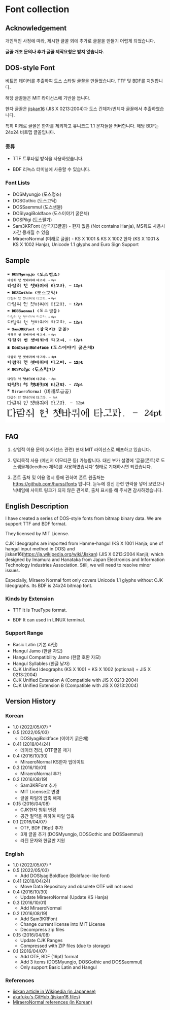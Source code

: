 # Font collection
## Acknowledgement

개인적인 사정에 따라, 제시한 글꼴 외에 추가로 글꼴을 만들기 어렵게 되었습니다.

**글꼴 개조 문의나 추가 글꼴 제작요청은 받지 않습니다.**

## DOS-style Font

비트맵 데이터를 추출하여 도스 스타일 글꼴을 만들었습니다. TTF 및 BDF를 지원합니다.

해당 글꼴들은 MIT 라이선스에 기반을 둡니다.

한자 글꼴은 [jiskan16](https://ja.wikipedia.org/wiki/Jiskan) (JIS X 0213:2004)과 도스 간체자/번체자 글꼴에서 추출하였습니다.

특히 미래로 글꼴은 한자를 제외하고 유니코드 1.1 문자들을 커버합니다. 해당 BDF는 24x24 비트맵 글꼴입니다.

### 종류

* TTF
트루타입 방식을 사용하였습니다.

* BDF
리눅스 터미널에 사용할 수 있습니다.

### Font Lists

* DOSMyungjo (도스명조)
* DOSGothic (도스고딕)
* DOSSaemmul (도스샘물)
* DOSIyagiBoldface (도스이야기 굵은체)
* DOSPilgi (도스필기)
* Sam3KRFont (삼국지3글꼴) - 한자 없음 (Not contains Hanja), MS워드 사용시 자간 뭉개질 수 있음
* MiraeroNormal (미래로 글꼴) - KS X 1001 & KS X 1002 한자 (KS X 1001 & KS X 1002 Hanja), Unicode 1.1 glyphs and Euro Sign Support

## Sample
![Font Sample](/fontsample.PNG)

## FAQ
1. 상업적 이용 문의 (라이선스 관련)
현재 MIT 라이선스로 배포하고 있습니다.

2. 영리목적 사용 (메신저 이모티콘 등)
가능합니다. 대신 부가 설명에 ‘글꼴(폰트)로 도스샘물체(leedheo 제작)를 사용하였습니다’ 형태로 기재하시면 되겠습니다.
 
3. 폰트 출처 및 이용 명시 등에 관하여
폰트 원출처는 https://github.com/hurss/fonts 입니다. 눈누에 갱신 관련 연락을 넣어 보았으나 닉네임에 사이트 링크가 되지 않은 관계로, 출처 표시를 해 주시면 감사하겠습니다.

## English Description

I have created a series of DOS-style fonts from bitmap binary data. We are support TTF and BDF format.

They licensed by MIT License.

CJK Ideographs are imported from Hanme-hangul (KS X 1001 Hanja; one of hangul input method in DOS) and jiskan16(https://ja.wikipedia.org/wiki/Jiskan) (JIS X 0213:2004 Kanji); which designed by Imamura and Hanataka from Japan Electronics and Information Technology Industries Association. Still, we will need to resolve minor issues.

Especially, Miraero Normal font only covers Unicode 1.1 glyphs without CJK Ideographs. Its BDF is 24x24 bitmap font.

### Kinds by Extension
* TTF
It is TrueType format.

* BDF
It can used in LINUX terminal.

### Support Range
* Basic Latin (기본 라틴)
* Hangul Jamo (한글 자모)
* Hangul Compatibility Jamo (한글 호환 자모)
* Hangul Syllables (한글 낱자)
* CJK Unified Ideographs (KS X 1001 + KS X 1002 (optional) + JIS X 0213:2004)
* CJK Unified Extension A (Compatible with JIS X 0213:2004)
* CJK Unified Extension B (Compatible with JIS X 0213:2004)

## Version History
### Korean
* 1.0 (2022/05/07)
  * 
* 0.5 (2022/05/03)
  * DOSIyagiBoldface (이야기 굵은체)
* 0.41 (2018/04/24)
  * 데이터 정리, OTF글꼴 제거
* 0.4 (2016/10/30)
  * MiraeroNormal KS한자 업데이트
* 0.3 (2016/10/01)
  * MiraeroNormal 추가
* 0.2 (2016/08/19)
  * Sam3KRFont 추가
  * MIT License로 변경
  * 글꼴 파일의 압축 해제
* 0.15 (2016/04/08)
  * CJK한자 범위 변경
  * 공간 절약을 위하여 파일 압축
* 0.1 (2016/04/07)
  * OTF, BDF (16pt) 추가
  * 3개 글꼴 추가 (DOSMyungjo, DOSGothic and DOSSaemmul)
  * 라틴 문자와 한글만 지원

### English
* 1.0 (2022/05/07)
  * 
* 0.5 (2022/05/03)
  * Add DOSIyagiBoldface (Boldface-like font)
* 0.41 (2018/04/24)
  * Move Data Repository and obsolete OTF will not used
* 0.4 (2016/10/30)
  * Update MiraeroNormal (Update KS Hanja)
* 0.3 (2016/10/01)
  * Add MiraeroNormal
* 0.2 (2016/08/19)
  * Add Sam3KRFont
  * Change current license into MIT License
  * Decompress zip files
* 0.15 (2016/04/08)
  * Update CJK Ranges
  * Compressed with ZIP files (due to storage)
* 0.1 (2016/04/07)
  * Add OTF, BDF (16pt) format
  * Add 3 items (DOSMyungjo, DOSGothic and DOSSaemmul)
  * Only support Basic Latin and Hangul

### References
* [jiskan article in Wikipedia (in Japanese)](http://kanji.zinbun.kyoto-u.ac.jp/~yasuoka/ftp/fonts/)
* [akafuku's GitHub (jiskan16 files)](https://github.com/akahuku/ufo/tree/master/src/jiskan)
* [MiraeroNormal references (in Korean)](http://www.korean.go.kr/front/etcData/etcDataView.do?mn_id=46&etc_seq=47&pageIndex=1)
